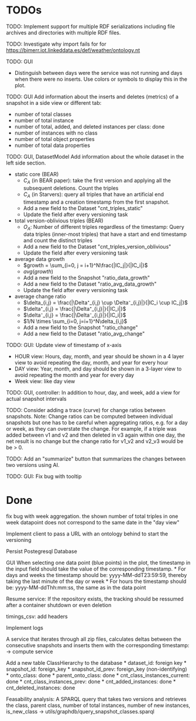 # TODOs
TODO: Implement support for multiple RDF serializations including file archives and directories with multiple RDF files.

TODO: Investigate why import fails for for https://bimerr.iot.linkeddata.es/def/weather/ontology.nt

TODO: GUI
* Distinguish between days were the service was not running and days when there were no inserts. Use colors or symbols to display this in the plot.

TODO: GUI
Add information about the inserts and deletes (metrics) of a snapshot in a side view or different tab:
* number of total classes
* number of total instance
* number of total, added, and deleted instances per class: done
* number of instances with no class
* number of total object properties
* number of total data properties

TODO: GUI, DatasetModel
Add information about the whole dataset in the left side section.
* static core (BEAR)
    * $C_A$ (in BEAR paper): take the first version and applying all the subsequent deletions. Count the triples
    * $C_A$ (in Starvers): query all triples that have an artificial end timestamp and a creation timestamp from the first snapshot.
    * Add a new field to the Dataset "cnt_triples_static"
    * Update the field after every versioning task
* total version-oblivious triples (BEAR)
    * $O_A$: Number of different triples regardless of the timestamp: Query data triples (inner-most triples) that have a start and end timestamp and count the distinct triples
    * Add a new field to the Dataset "cnt_triples_version_oblivious"
    * Update the field after every versioning task
* average data growth
    * $growth = \sum_{i=0, j = i+1}^N\frac{|IC_j|}{|IC_i|}$
    * $avg(growth)$
    * Add a new field to the Snapshot "ratio_data_growth"
    * Add a new field to the Dataset "ratio_avg_data_growth"
    * Update the field after every versioning task
* average change ratio
    * $\delta_{i,j} = \frac{|\Delta⁺_{i,j} \cup \Delta⁻_{i,j}|}{|IC_i \cup IC_j|}$
    * $\delta⁺_{i,j} = \frac{|\Delta⁺_{i,j}|}{|IC_i|}$
    * $\delta⁻_{i,j} = \frac{|\Delta⁻_{i,j}|}{|IC_i|}$
    * $1/N \times \sum_{i=0, j=i+1}^N\delta_{i,j}$
    * Add a new field to the Snapshot "ratio_change"
    * Add a new field to the Dataset "ratio_avg_change"

TODO: GUI: Update view of timestamp of x-axis
* HOUR view: Hours, day, month, and year should be shown in a 4 layer view to avoid repeating the day, month, and year for every hour
* DAY view: Year, month, and day should be shown in a 3-layer view to avoid repeating the month and year for every day
* Week view: like day view

TODO: GUI, controller: In addition to hour, day, and week, add a view for actual snapshot intervals

TODO: Consider adding a trace (curve) for change ratios between snapshots. Note: Change ratios can be computed between individual snapshots but one has to be careful when aggregating ratios, e.g. for a day or week, as they can overstate the change. For example, if a triple was added between v1 and v2 and then deleted in v3 again within one day, the net result is no change but the change ratio for v1_v2 and v2_v3 would be be > 0.

TODO: Add an "summarize" button that summarizes the changes between two versions using AI.

TODO: GUI: Fix bug with tooltip

# Done
fix bug with week aggregation. the shown number of total triples in one week datapoint does not correspond to the same date in the "day view"

Implement client to pass a URL with an ontology behind to start the versioning

Persist Postegresql Database

GUI
When selecting one data point (blue points) in the plot, the timestamp in the input field should take the value of the corresponding timestamp. 
    * For days and weeks the timestamp should be: yyyy-MM-ddT23:59:59, thereby taking the last minute of the day or week
    * For hours the timestamp should be: yyyy-MM-ddThh:mm:ss, the same as in the data point

Resume service: If the repository exists, the tracking should be ressumed after a container shutdown or even deletion

timings_csv: add headers

Implement logs

A service that iterates through all zip files, 
calculates deltas between the consecutive snapshots 
and inserts them with the corresponding timestamp: -> compute service

Add a new table ClassHierarchy to the database
    * dataset_id: foreign key
    * snapshot_id: foreign_key
    * snapshot_id_prev: foreign_key (non-identifying)
    * onto_class: done
    * parent_onto_class: done
    * cnt_class_instances_current: done
    * cnt_class_instances_prev: done
    * cnt_added_instances: done
    * cnt_deleted_instances: done

Feasability analysis: A SPARQL query that takes two 
versions and retrieves the class, parent class, number of total instances, 
number of new instances, is_new_class -> utils/graphdb/query_snapshot_classes.sparql

